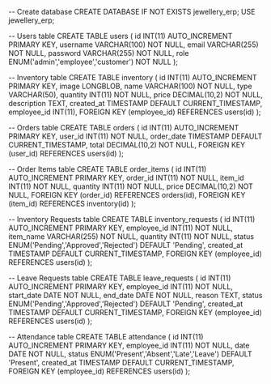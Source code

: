 -- Create database
CREATE DATABASE IF NOT EXISTS jewellery_erp;
USE jewellery_erp;

-- Users table
CREATE TABLE users (
    id INT(11) AUTO_INCREMENT PRIMARY KEY,
    username VARCHAR(100) NOT NULL,
    email VARCHAR(255) NOT NULL,
    password VARCHAR(255) NOT NULL,
    role ENUM('admin','employee','customer') NOT NULL
);

-- Inventory table
CREATE TABLE inventory (
    id INT(11) AUTO_INCREMENT PRIMARY KEY,
    image LONGBLOB,
    name VARCHAR(100) NOT NULL,
    type VARCHAR(50),
    quantity INT(11) NOT NULL,
    price DECIMAL(10,2) NOT NULL,
    description TEXT,
    created_at TIMESTAMP DEFAULT CURRENT_TIMESTAMP,
    employee_id INT(11),
    FOREIGN KEY (employee_id) REFERENCES users(id)
);

-- Orders table
CREATE TABLE orders (
    id INT(11) AUTO_INCREMENT PRIMARY KEY,
    user_id INT(11) NOT NULL,
    order_date TIMESTAMP DEFAULT CURRENT_TIMESTAMP,
    total DECIMAL(10,2) NOT NULL,
    FOREIGN KEY (user_id) REFERENCES users(id)
);

-- Order Items table
CREATE TABLE order_items (
    id INT(11) AUTO_INCREMENT PRIMARY KEY,
    order_id INT(11) NOT NULL,
    item_id INT(11) NOT NULL,
    quantity INT(11) NOT NULL,
    price DECIMAL(10,2) NOT NULL,
    FOREIGN KEY (order_id) REFERENCES orders(id),
    FOREIGN KEY (item_id) REFERENCES inventory(id)
);

-- Inventory Requests table
CREATE TABLE inventory_requests (
    id INT(11) AUTO_INCREMENT PRIMARY KEY,
    employee_id INT(11) NOT NULL,
    item_name VARCHAR(255) NOT NULL,
    quantity INT(11) NOT NULL,
    status ENUM('Pending','Approved','Rejected') DEFAULT 'Pending',
    created_at TIMESTAMP DEFAULT CURRENT_TIMESTAMP,
    FOREIGN KEY (employee_id) REFERENCES users(id)
);

-- Leave Requests table
CREATE TABLE leave_requests (
    id INT(11) AUTO_INCREMENT PRIMARY KEY,
    employee_id INT(11) NOT NULL,
    start_date DATE NOT NULL,
    end_date DATE NOT NULL,
    reason TEXT,
    status ENUM('Pending','Approved','Rejected') DEFAULT 'Pending',
    created_at TIMESTAMP DEFAULT CURRENT_TIMESTAMP,
    FOREIGN KEY (employee_id) REFERENCES users(id)
);

-- Attendance table
CREATE TABLE attendance (
    id INT(11) AUTO_INCREMENT PRIMARY KEY,
    employee_id INT(11) NOT NULL,
    date DATE NOT NULL,
    status ENUM('Present','Absent','Late','Leave') DEFAULT 'Present',
    created_at TIMESTAMP DEFAULT CURRENT_TIMESTAMP,
    FOREIGN KEY (employee_id) REFERENCES users(id)
);
